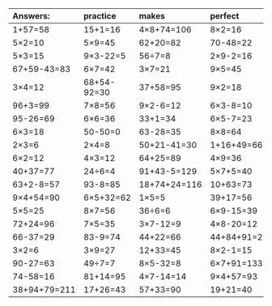 | Answers: | practice | makes | perfect | ! |
| :--- | :--- | :--- | :--- | :--- |
| 1+57=58 | 15+1=16 | 4×8+74=106 | 8×2=16 | 27÷9=3 | 
| 5×2=10 | 5×9=45 | 62+20=82 | 70-48=22 | 60+77+32=169 | 
| 5×3=15 | 9×3-22=5 | 56÷7=8 | 2×9-2=16 | 2×2+5=9 | 
| 67+59-43=83 | 6×7=42 | 3×7=21 | 9×5=45 | 2×5=10 | 
| 3×4=12 | 68+54-92=30 | 37+58=95 | 9×2=18 | 58-14=44 | 
| 96+3=99 | 7×8=56 | 9×2-6=12 | 6×3-8=10 | 75+3=78 | 
| 95-26=69 | 6×6=36 | 33+1=34 | 6×5-7=23 | 17+25+6=48 | 
| 6×3=18 | 50-50=0 | 63-28=35 | 8×8=64 | 5×8+53=93 | 
| 2×3=6 | 2×4=8 | 50+21-41=30 | 1+16+49=66 | 8×6=48 | 
| 6×2=12 | 4×3=12 | 64+25=89 | 4×9=36 | 8×4-1=31 | 
| 40+37=77 | 24÷6=4 | 91+43-5=129 | 5×7+5=40 | 8×2-13=3 | 
| 63+2-8=57 | 93-8=85 | 18+74+24=116 | 10+63=73 | 7×6=42 | 
| 9×4+54=90 | 6×5+32=62 | 1×5=5 | 39+17=56 | 2×8=16 | 
| 5×5=25 | 8×7=56 | 36÷6=6 | 6×9-15=39 | 8×3=24 | 
| 72+24=96 | 7×5=35 | 3×7-12=9 | 4×8-20=12 | 3×6=18 | 
| 66-37=29 | 83-9=74 | 44+22=66 | 44+84+91=219 | 9÷3=3 | 
| 3×2=6 | 3×9=27 | 12+33=45 | 8×2-1=15 | 9×3=27 | 
| 90-27=63 | 49÷7=7 | 8×5-32=8 | 6×7+91=133 | 9×6=54 | 
| 74-58=16 | 81+14=95 | 4×7-14=14 | 9×4+57=93 | 73-4=69 | 
| 38+94+79=211 | 17+26=43 | 57+33=90 | 19+21=40 | 3×8=24 | 
